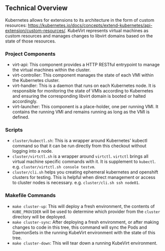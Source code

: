 ## Technical Overview

Kubernetes allows for extensions to its architecture in the form of custom
resources: <https://kubernetes.io/docs/concepts/extend-kubernetes/api-extension/custom-resources/>.
KubeVirt represents virtual machines as custom resources and manages changes
to libvirt domains based on the state of those resources.

### Project Components

 * virt-api: This component provides a HTTP RESTful entrypoint to manage
   the virtual machines within the cluster.
 * virt-controller: This component manages the state of each VMI within the
   Kubernetes cluster.
 * virt-handler: This is a daemon that runs on each Kubernetes node. It is
   responsible for monitoring the state of VMIs according to Kubernetes and
   ensuring the corresponding libvirt domain is booted or halted accordingly.
 * virt-launcher: This component is a place-holder, one per running VMI. It
   contains the running VMI and remains running as long as the VMI is defined.

### Scripts

 * `cluster/kubectl.sh`: This is a wrapper around Kubernetes' kubectl command so
   that it can be run directly from this checkout without logging into a node.
 * `cluster/virtctl.sh` is a wrapper around `virtctl`. `virtctl` brings all
   virtual machine specific commands with it. It is supplement to `kubectl`.
   e.g. `cluster/virtctl.sh console testvm`.
 * `cluster/cli.sh` helps you creating ephemeral kubernetes and openshift
   clusters for testing. This is helpful when direct management or access to
   cluster nodes is necessary. e.g. `cluster/cli.sh ssh node01`.

### Makefile Commands

 * `make cluster-up`: This will deploy a fresh environment, the contents of
   `KUBE_PROVIDER` will be used to determine which provider from the `cluster`
   directory will be deployed.
 * `make cluster-sync`: After deploying a fresh environment, or after making
   changes to code in this tree, this command will sync the Pods and DaemonSets
   in the running KubeVirt environment with the state of this tree.
 * `make cluster-down`: This will tear down a running KubeVirt environment.
